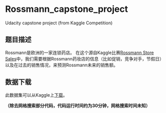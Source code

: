 # Rossmann_capstone_project
Udacity capstone project
(from Kaggle Competition)

## **题目描述**


Rossmann是欧洲的一家连锁药店。 在这个源自Kaggle比赛[Rossmann Store Sales](https://www.kaggle.com/c/rossmann-store-sales/data)中，我们需要根据Rossmann药妆店的信息（比如促销，竞争对手，节假日）以及在过去的销售情况，来预测Rossmann未来的销售额。

## 数据下载
此数据集可以从Kaggle上[下载](https://www.kaggle.com/c/4594/download-all)。

**（除去网格搜索部分代码，代码运行时间约为30分钟，网格搜索时间未知）** 
